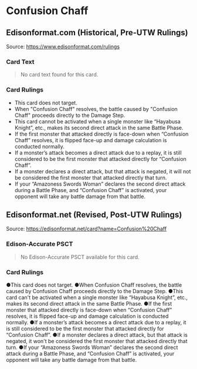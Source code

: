 # Confusion Chaff

## Edisonformat.com (Historical, Pre-UTW Rulings)

Source: https://www.edisonformat.com/rulings

### Card Text

> No card text found for this card.

### Card Rulings

*   This card does not target.
*   When "Confusion Chaff" resolves, the battle caused by "Confusion Chaff" proceeds directly to the Damage Step.
*   This card cannot be activated when a single monster like “Hayabusa Knight”, etc., makes its second direct attack in the same Battle Phase.
*   If the first monster that attacked directly is face-down when “Confusion Chaff” resolves, it is flipped face-up and damage calculation is conducted normally.
*   If a monster’s attack becomes a direct attack due to a replay, it is still considered to be the first monster that attacked directly for “Confusion Chaff”.
*   If a monster declares a direct attack, but that attack is negated, it will not be considered the first monster that attacked directly that turn.
*   If your “Amazoness Swords Woman” declares the second direct attack during a Battle Phase, and “Confusion Chaff” is activated, your opponent will take any battle damage from that battle.

## Edisonformat.net (Revised, Post-UTW Rulings)

Source: https://edisonformat.net/card?name=Confusion%20Chaff

### Edison-Accurate PSCT

> No Edison-Accurate PSCT available for this card.

### Card Rulings

●This card does not target.
●When Confusion Chaff resolves, the battle caused by Confusion Chaff proceeds directly to the Damage Step.
●This card can't be activated when a single monster like “Hayabusa Knight”, etc., makes its second direct attack in the same Battle Phase.
●If the first monster that attacked directly is face-down when “Confusion Chaff” resolves, it is flipped face-up and damage calculation is conducted normally.
●If a monster’s attack becomes a direct attack due to a replay, it is still considered to be the first monster that attacked directly for “Confusion Chaff”.
●If a monster declares a direct attack, but that attack is negated, it won't be considered the first monster that attacked directly that turn.
●If your “Amazoness Swords Woman” declares the second direct attack during a Battle Phase, and “Confusion Chaff” is activated, your opponent will take any battle damage from that battle.
            